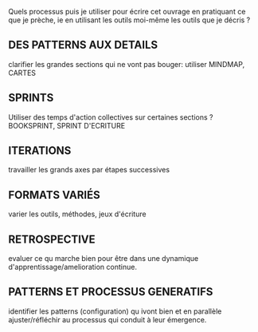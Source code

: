 
Quels processus puis je utiliser pour écrire cet ouvrage en pratiquant ce que je prèche, ie en utilisant les outils moi-même les outils que je décris ?

## DES PATTERNS AUX DETAILS

clarifier les grandes sections qui ne vont pas bouger: utiliser MINDMAP, CARTES

## SPRINTS

Utiliser des temps d'action collectives sur certaines sections ? BOOKSPRINT, SPRINT D'ECRITURE

## ITERATIONS

travailler les grands axes par étapes successives

## FORMATS VARIÉS

varier les outils, méthodes, jeux d'écriture

## RETROSPECTIVE

evaluer ce qu marche bien pour être dans une dynamique d'apprentissage/amelioration continue.

## PATTERNS ET PROCESSUS GENERATIFS

identifier les patterns (configuration) qu ivont bien et en parallèle ajuster/réfléchir au processus qui conduit à leur émergence.
